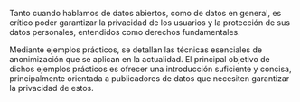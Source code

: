 Tanto cuando hablamos de datos abiertos, como de datos en general, es crítico poder garantizar la privacidad de los usuarios y la protección de sus datos personales, entendidos como derechos fundamentales.

Mediante ejemplos prácticos, se detallan las técnicas esenciales de anonimización que se aplican en la actualidad. El principal objetivo de dichos ejemplos prácticos es ofrecer una introducción suficiente y concisa, principalmente orientada a publicadores de datos que necesiten garantizar la privacidad de estos.
